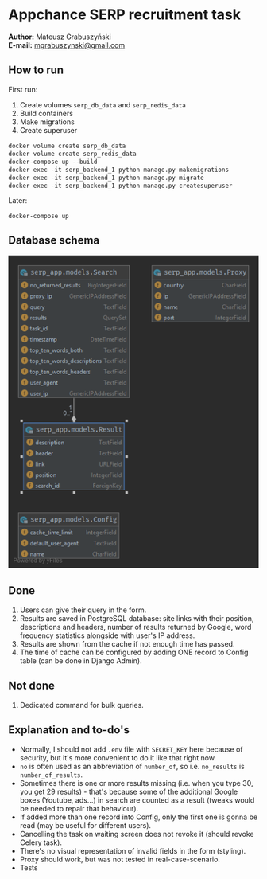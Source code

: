 # Appchance SERP recruitment task
**Author:** Mateusz Grabuszyński  
**E-mail:** mgrabuszynski@gmail.com

## How to run
First run:
1. Create volumes `serp_db_data` and `serp_redis_data`
2. Build containers
3. Make migrations
4. Create superuser

```
docker volume create serp_db_data
docker volume create serp_redis_data
docker-compose up --build
docker exec -it serp_backend_1 python manage.py makemigrations
docker exec -it serp_backend_1 python manage.py migrate
docker exec -it serp_backend_1 python manage.py createsuperuser
```

Later:
```
docker-compose up
```

## Database schema
![alt text](readme_files/db_schema.png "Database schema image")

## Done
1. Users can give their query in the form.
2. Results are saved in PostgreSQL database: site links with their position, descriptions and headers, number of results returned by Google, word frequency statistics alongside with user's IP address.
3. Results are shown from the cache if not enough time has passed.
4. The time of cache can be configured by adding ONE record to Config table (can be done in Django Admin).

## Not done
1. Dedicated command for bulk queries.

## Explanation and to-do's
* Normally, I should not add `.env` file with `SECRET_KEY` here because of security, but it's more convenient to do it like that right now.
* `no` is often used as an abbreviation of `number_of`, so i.e. `no_results` is `number_of_results`.
* Sometimes there is one or more results missing (i.e. when you type 30, you get 29 results) - that's because some of the additional Google boxes (Youtube, ads...) in search are counted as a result (tweaks would be needed to repair that behaviour).
* If added more than one record into Config, only the first one is gonna be read (may be useful for different users).
* Cancelling the task on waiting screen does not revoke it (should revoke Celery task).
* There's no visual representation of invalid fields in the form (styling).
* Proxy should work, but was not tested in real-case-scenario.
* Tests
